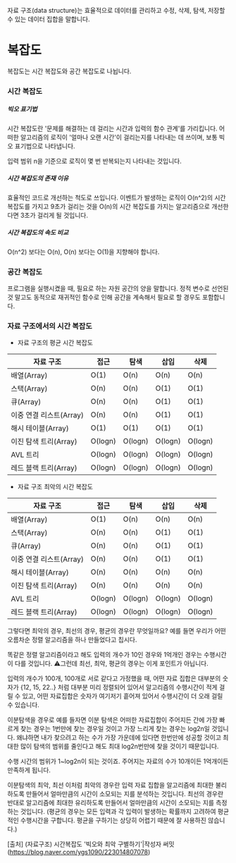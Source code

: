 자료 구조(data structure)는 효율적으로 데이터를 관리하고 수정, 삭제, 탐색, 저장할 수 있는 데이터 집합을 말합니다.

# 복잡도
복잡도는 시간 복잡도와 공간 복잡도로 나뉩니다.

### 시간 복잡도

##### 빅오 표기법
시간 복잡도란 '문제를 해결하는 데 걸리는 시간과 입력의 함수 관계'를 가리킵니다.
어떠한 알고리즘의 로직이 '얼마나 오랜 시간'이 걸리는지를 나타내는 데 쓰이며, 보통 빅오 표기법으로 나타냅니다.

입력 범위 n을 기준으로 로직이 몇 번 반복되는지 나타내는 것입니다.

##### 시간 복잡도의 존재 이유
효율적인 코드로 개선하는 척도로 쓰입니다.
이벤트가 발생하는 로직이 O(n^2)의 시간 복잡도를 가지고 9초가 걸리는 것을
O(n)의 시간 복잡도를 가지는 알고리즘으로 개선한다면 3초가 걸리게 될 것입니다.

##### 시간 복잡도의 속도 비교
O(n^2) 보다는 O(n), O(n) 보다는 O(1)을 지향해야 합니다.

### 공간 복잡도
프로그램을 실행시켰을 때, 필요로 하는 자원 공간의 양을 말합니다.
정적 변수로 선언된 것 말고도 동적으로 재귀적인 함수로 인해 공간을 계속해서 필요로 할 경우도 포함합니다.

### 자료 구조에서의 시간 복잡도

- 자료 구조의 평균 시간 복잡도

|자료 구조|접근|탐색|삽입|삭제|
|------|---|---|---|---|
|배열(Array)|O(1)|O(n)|O(n)|O(n)|
|스택(Array)|O(n)|O(n)|O(1)|O(1)|
|큐(Array)|O(n)|O(n)|O(1)|O(1)|
|이중 연결 리스트(Array)|O(n)|O(n)|O(1)|O(1)|
|해시 테이블(Array)|O(1)|O(1)|O(1)|O(1)|
|이진 탐색 트리(Array)|O(logn)|O(logn)|O(logn)|O(logn)|
|AVL 트리|O(logn)|O(logn)|O(logn)|O(logn)|
|레드 블랙 트리(Array)|O(logn)|O(logn)|O(logn)|O(logn)|

- 자료 구조 최악의 시간 복잡도

|자료 구조|접근|탐색|삽입|삭제|
|------|---|---|---|---|
|배열(Array)|O(1)|O(n)|O(n)|O(n)|
|스택(Array)|O(n)|O(n)|O(1)|O(1)|
|큐(Array)|O(n)|O(n)|O(1)|O(1)|
|이중 연결 리스트(Array)|O(n)|O(n)|O(1)|O(1)|
|해시 테이블(Array)|O(n)|O(n)|O(n)|O(n)|
|이진 탐색 트리(Array)|O(n)|O(n)|O(n)|O(n)|
|AVL 트리|O(logn)|O(logn)|O(logn)|O(logn)|
|레드 블랙 트리(Array)|O(logn)|O(logn)|O(logn)|O(logn)|

그렇다면 최악의 경우, 최선의 경우, 평균의 경우란 무엇일까요?
예를 들면 우리가 어떤 오름차순 정렬 알고리즘을 하나 만들었다고 칩시다.

똑같은 정렬 알고리즘이라고 해도 입력의 개수가 10인 경우와 1억개인 경우는 수행시간이 다를 것입니다.
⚠️그런데 최선, 최악, 평균의 경우는 이게 포인트가 아닙니다.

입력의 개수가 100개, 100개로 서로 같다고 가정했을 때, 어떤 자료 집합은 대부분의 숫자가 
{12, 15, 22..} 처럼 대부분 미리 정렬되어 있어서 알고리즘의 수행시간이 적게 걸릴 수 있고, 
어떤 자료집합은 숫자가 여기저기 흩어져 있어서 수행시간이 더 오래 걸릴 수 있습니다.

이분탐색을 경우로 예를 들자면 이분 탐색은 어떠한 자료집합이 주어지든 간에
가장 빠르게 찾는 경우는 1번만에 찾는 경우일 것이고 가장 느리게 찾는 경우는 log2n일 것입니다.
왜냐하면 내가 찾으려고 하는 수가 가장 가운데에 있다면 한번만에 성공할 것이고
최대한 많이 탐색의 범위를 줄인다고 해도 최대 log2n번만에 찾을 것이기 때문입니다.

수행 시간의 범위가 1~log2n이 되는 것이죠.
주어지는 자료의 수가 10개이든 1억개이든 만족하게 됩니다. 

이분탐색의 최악, 최선
이처럼 최악의 경우란 입력 자료 집합을 알고리즘에 최대한 불리하도록 만들어서 얼마만큼의 시간이 소모되는 지를 분석하는 것입니다. 
최선의 경우란 반대로 알고리즘에 최대한 유리하도록 만들어서 얼마만큼의 시간이 소모되는 지를 측정하는 것입니다.
(평균의 경우는 모든 입력과 각 입력이 발생하는 확률까지 고려하여 평균적인 수행시간을 구합니다. 평균을 구하기는 상당히 어렵기 때문에 잘 사용하진 않습니다.)

[출처] (자료구조) 시간복잡도 '빅오와 최악 구별하기'|작성자 써밋 (https://blog.naver.com/ygs1090/223014807078)
